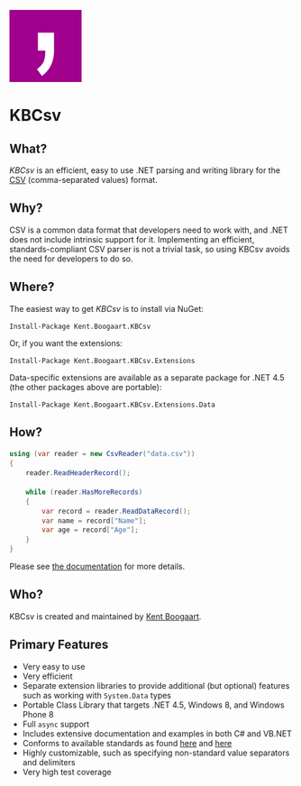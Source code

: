 ![Logo](Art/Logo150x150.png "Logo")

# KBCsv

## What?

*KBCsv* is an efficient, easy to use .NET parsing and writing library for the [CSV](http://en.wikipedia.org/wiki/Comma-separated_values) (comma-separated values) format.

## Why?

CSV is a common data format that developers need to work with, and .NET does not include intrinsic support for it. Implementing an efficient, standards-compliant CSV parser is not a trivial task, so using KBCsv avoids the need for developers to do so.

## Where?

The easiest way to get *KBCsv* is to install via NuGet:

```
Install-Package Kent.Boogaart.KBCsv
```

Or, if you want the extensions:

```
Install-Package Kent.Boogaart.KBCsv.Extensions
```

Data-specific extensions are available as a separate package for .NET 4.5 (the other packages above are portable):

```
Install-Package Kent.Boogaart.KBCsv.Extensions.Data
```

## How?

```C#
using (var reader = new CsvReader("data.csv"))
{
    reader.ReadHeaderRecord();

    while (reader.HasMoreRecords)
    {
        var record = reader.ReadDataRecord();
        var name = record["Name"];
        var age = record["Age"];
    }
}
```

Please see [the documentation](Doc/overview.md) for more details.

## Who?

KBCsv is created and maintained by [Kent Boogaart](http://kent-boogaart.com).

## Primary Features

* Very easy to use
* Very efficient
* Separate extension libraries to provide additional (but optional) features such as working with `System.Data` types
* Portable Class Library that targets .NET 4.5, Windows 8, and Windows Phone 8
* Full `async` support
* Includes extensive documentation and examples in both C# and VB.NET
* Conforms to available standards as found [here](http://www.ietf.org/rfc/rfc4180.txt) and [here](http://www.creativyst.com/Doc/Articles/CSV/CSV01.htm)
* Highly customizable, such as specifying non-standard value separators and delimiters
* Very high test coverage